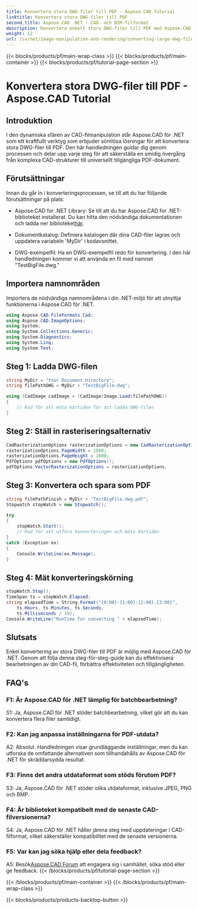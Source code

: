 ```yaml
---
title: Konvertera stora DWG-filer till PDF - Aspose.CAD Tutorial
linktitle: Konvertera stora DWG-filer till PDF
second_title: Aspose.CAD .NET - CAD- och BIM-filformat
description: Konvertera enkelt stora DWG-filer till PDF med Aspose.CAD för .NET. Effektivisera dina CAD-processer med denna steg-för-steg handledning.
weight: 12
url: /sv/net/image-manipulation-and-rendering/converting-large-dwg-files-to-pdf/
---
```


{{< blocks/products/pf/main-wrap-class >}}
{{< blocks/products/pf/main-container >}}
{{< blocks/products/pf/tutorial-page-section >}}

# Konvertera stora DWG-filer till PDF - Aspose.CAD Tutorial

## Introduktion

I den dynamiska sfären av CAD-filmanipulation står Aspose.CAD för .NET som ett kraftfullt verktyg som erbjuder sömlösa lösningar för att konvertera stora DWG-filer till PDF. Den här handledningen guidar dig genom processen och delar upp varje steg för att säkerställa en smidig övergång från komplexa CAD-strukturer till universellt tillgängliga PDF-dokument.

## Förutsättningar

Innan du går in i konverteringsprocessen, se till att du har följande förutsättningar på plats:

- Aspose.CAD for .NET Library: Se till att du har Aspose.CAD for .NET-biblioteket installerat. Du kan hitta den nödvändiga dokumentationen och ladda ner biblioteket[här](https://reference.aspose.com/cad/net/).

- Dokumentkatalog: Definiera katalogen där dina CAD-filer lagras och uppdatera variabeln 'MyDir' i kodavsnittet.

- DWG-exempelfil: Ha en DWG-exempelfil redo för konvertering. I den här handledningen kommer vi att använda en fil med namnet "TestBigFile.dwg."

## Importera namnområden

Importera de nödvändiga namnområdena i din .NET-miljö för att utnyttja funktionerna i Aspose.CAD för .NET.

```csharp
using Aspose.CAD.FileFormats.Cad;
using Aspose.CAD.ImageOptions;
using System;
using System.Collections.Generic;
using System.Diagnostics;
using System.Linq;
using System.Text;
```

## Steg 1: Ladda DWG-filen

```csharp
string MyDir = "Your Document Directory";
string filePathDWG = MyDir + "TestBigFile.dwg";

using (CadImage cadImage = (CadImage)Image.Load(filePathDWG))
{
    // Kod för att mäta körtiden för att ladda DWG-filen
}
```

## Steg 2: Ställ in rasteriseringsalternativ

```csharp
CadRasterizationOptions rasterizationOptions = new CadRasterizationOptions();
rasterizationOptions.PageWidth = 1600;
rasterizationOptions.PageHeight = 1600;
PdfOptions pdfOptions = new PdfOptions();
pdfOptions.VectorRasterizationOptions = rasterizationOptions;
```

## Steg 3: Konvertera och spara som PDF

```csharp
string filePathFinish = MyDir + "TestBigFile.dwg.pdf";
Stopwatch stopWatch = new Stopwatch();

try
{
    stopWatch.Start();
    // Kod för att utföra konverteringen och mäta körtiden
}
catch (Exception ex)
{
    Console.WriteLine(ex.Message);
}
```

## Steg 4: Mät konverteringskörning

```csharp
stopWatch.Stop();
TimeSpan ts = stopWatch.Elapsed;
string elapsedTime = String.Format("{0:00}:{1:00}:{2:00}.{3:00}",
    ts.Hours, ts.Minutes, ts.Seconds,
    ts.Milliseconds / 10);
Console.WriteLine("RunTime for converting " + elapsedTime);
```

## Slutsats

Enkel konvertering av stora DWG-filer till PDF är möjlig med Aspose.CAD för .NET. Genom att följa denna steg-för-steg-guide kan du effektivisera bearbetningen av din CAD-fil, förbättra effektiviteten och tillgängligheten.

## FAQ's

### F1: Är Aspose.CAD för .NET lämplig för batchbearbetning?

S1: Ja, Aspose.CAD för .NET stöder batchbearbetning, vilket gör att du kan konvertera flera filer samtidigt.

### F2: Kan jag anpassa inställningarna för PDF-utdata?

A2: Absolut. Handledningen visar grundläggande inställningar, men du kan utforska de omfattande alternativen som tillhandahålls av Aspose.CAD för .NET för skräddarsydda resultat.

### F3: Finns det andra utdataformat som stöds förutom PDF?

S3: Ja, Aspose.CAD för .NET stöder olika utdataformat, inklusive JPEG, PNG och BMP.

### F4: Är biblioteket kompatibelt med de senaste CAD-filversionerna?

S4: Ja, Aspose.CAD för .NET håller jämna steg med uppdateringar i CAD-filformat, vilket säkerställer kompatibilitet med de senaste versionerna.

### F5: Var kan jag söka hjälp eller dela feedback?

A5: Besök[Aspose.CAD Forum](https://forum.aspose.com/c/cad/19) att engagera sig i samhället, söka stöd eller ge feedback.
{{< /blocks/products/pf/tutorial-page-section >}}

{{< /blocks/products/pf/main-container >}}
{{< /blocks/products/pf/main-wrap-class >}}

{{< blocks/products/products-backtop-button >}}
